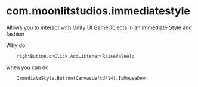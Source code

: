 # com.moonlitstudios.immediatestyle
Allows you to interact with Unity UI GameObjects in an immediate Style and fashion

Why do 

        rightButton.onClick.AddListener(RaiseValue);

when you can do

		ImmediateStyle.Button(CanvasLeftd414).IsMouseDown